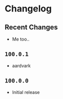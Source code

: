 # Changelog

## Recent Changes

- Me too..

## `100.0.1`

- aardvark

## `100.0.0`

- Initial release
